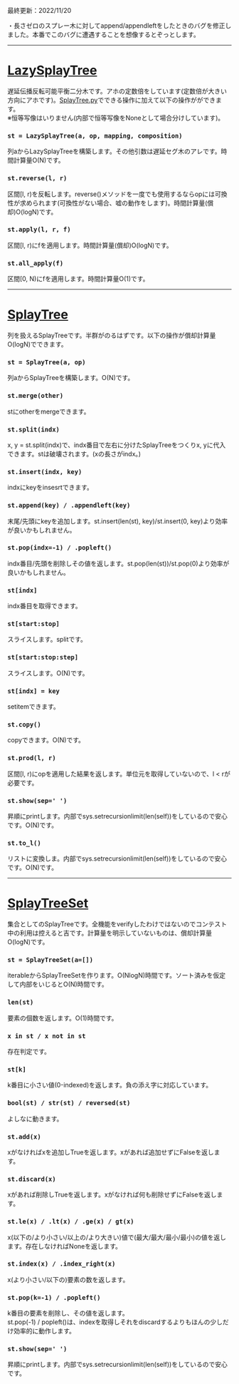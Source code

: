 最終更新：2022/11/20

・長さゼロのスプレー木に対してappend/appendleftをしたときのバグを修正しました。本番でこのバグに遭遇することを想像するとぞっとします。

_____
# [LazySplayTree](https://github.com/titanium-22/Library/blob/main/BST/SplayTree/LazySplayTree.py)
遅延伝播反転可能平衡二分木です。アホの定数倍をしています(定数倍が大きい方向にアホです)。[SplayTree.py](https://github.com/titanium-22/Library/blob/main/BST/SplayTree/SplayTree.py)でできる操作に加えて以下の操作がができます。  
※恒等写像はいりません(内部で恒等写像をNoneとして場合分けしています)。

### ```st = LazySplayTree(a, op, mapping, composition)```
列aからLazySplayTreeを構築します。その他引数は遅延セグ木のアレです。時間計算量O(N)です。

### ```st.reverse(l, r)```
区間[l, r)を反転します。reverse()メソッドを一度でも使用するならopには可換性が求められます(可換性がない場合、嘘の動作をします)。時間計算量(償却)O(logN)です。

### ```st.apply(l, r, f)```
区間[l, r)にfを適用します。時間計算量(償却)O(logN)です。

### ```st.all_apply(f)```
区間[0, N)にfを適用します。時間計算量O(1)です。

_____
# [SplayTree](https://github.com/titanium-22/Library/blob/main/BST/SplayTree/SplayTree.py)
列を扱えるSplayTreeです。半群がのるはずです。以下の操作が償却計算量O(logN)でできます。

### ```st = SplayTree(a, op)```
列aからSplayTreeを構築します。O(N)です。

### ```st.merge(other)```
stにotherをmergeできます。

### ```st.split(indx)```
x, y = st.split(indx)で、indx番目で左右に分けたSplayTreeをつくりx, yに代入できます。stは破壊されます。(xの長さがindx。)

### ```st.insert(indx, key)```
indxにkeyをinsesrtできます。

### ```st.append(key) / .appendleft(key)```
末尾/先頭にkeyを追加します。st.insert(len(st), key)/st.insert(0, key)より効率が良いかもしれません。

### ```st.pop(indx=-1) / .popleft()```
indx番目/先頭を削除しその値を返します。st.pop(len(st))/st.pop(0)より効率が良いかもしれません。

### ```st[indx]```
indx番目を取得できます。

### ```st[start:stop]```
スライスします。splitです。

### ```st[start:stop:step]```
スライスします。O(N)です。

### ```st[indx] = key```
setitemできます。

### ```st.copy()```
copyできます。O(N)です。

### ```st.prod(l, r)```
区間[l, r)にopを適用した結果を返します。単位元を取得していないので、l < rが必要です。

### ```st.show(sep=' ')```
昇順にprintします。内部でsys.setrecursionlimit(len(self))をしているので安心です。O(N)です。

### ```st.to_l()```
リストに変換しま。内部でsys.setrecursionlimit(len(self))をしているので安心です。O(N)です。

_____
# [SplayTreeSet](https://github.com/titanium-22/Library/blob/main/BST/SplayTree/SplayTreeSet.py)
集合としてのSplayTreeです。全機能をverifyしたわけではないのでコンテスト中の利用は控えると吉です。計算量を明示していないものは、償却計算量O(logN)です。

### ```st = SplayTreeSet(a=[])```
iterableからSplayTreeSetを作ります。O(NlogN)時間です。ソート済みを仮定して内部をいじるとO(N)時間です。

### ```len(st)```
要素の個数を返します。O(1)時間です。

### ```x in st / x not in st```
存在判定です。

### ```st[k]```
k番目に小さい値(0-indexed)を返します。負の添え字に対応しています。

### ```bool(st) / str(st) / reversed(st)```
よしなに動きます。

### ```st.add(x)```
xがなければxを追加しTrueを返します。xがあれば追加せずにFalseを返します。

### ```st.discard(x)```
xがあれば削除しTrueを返します。xがなければ何も削除せずにFalseを返します。

### ```st.le(x) / .lt(x) / .ge(x) / gt(x)```
x(以下の/より小さい/以上の/より大きい)値で(最大/最大/最小/最小)の値を返します。存在しなければNoneを返します。

### ```st.index(x) / .index_right(x)```
x(より小さい/以下の)要素の数を返します。

### ```st.pop(k=-1) / .popleft()```
k番目の要素を削除し、その値を返します。   
st.pop(-1) / popleft()は、indexを取得しそれをdiscardするよりもほんの少しだけ効率的に動作します。

### ```st.show(sep=' ')```
昇順にprintします。内部でsys.setrecursionlimit(len(self))をしているので安心です。

